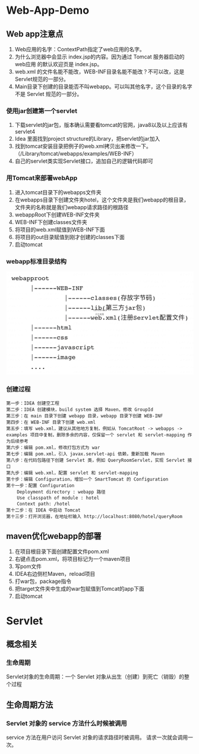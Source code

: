 # Web-App-Demo

## Web app注意点
1. Web应用的名字：ContextPath指定了web应用的名字。
2. 为什么浏览器中会显示 index.jsp的内容。因为通过 Tomcat 服务器启动的 web应用 的默认欢迎页是 index.jsp。
3. web.xml 的文件名能不能改，WEB-INF目录名能不能改？不可以改，这是Servlet规范的一部分。
4. Main目录下创建的目录能否不叫webapp。可以叫其他名字，这个目录的名字不是 Servlet 规范的一部分。

### 使用jar创建第一个servlet
1. 下载servlet的jar包，版本确认需要看tomcat的官网，java8以及以上应该有servlet4
2. Idea 里面找到project structure的Library，把servlet的jar加入
3. 找到tomcat安装目录把例子的web.xml拷贝出来修改一下。 （/Library/tomcat/webapps/examples/WEB-INF）
4. 自己的servlet类实现Servlet接口，追加自己的逻辑代码即可

### 用Tomcat来部署webApp
1. 进入tomcat目录下的webapps文件夹
2. 在webapps目录下创建文件夹hotel，这个文件夹是我们webapp的根目录，文件夹的名称就是我们webapp请求路径的根路径
3. webappRoot下创建WEB-INF文件夹
4. WEB-INF下创建classes文件夹
5. 将项目的web.xml赋值到WEB-INF下面
6. 将项目的out目录赋值到刚才创建的classes下面
7. 启动tomcat

### webapp标准目录结构
![webapp](./images/webapp.png)

### 创建过程
```
第一步：IDEA 创建空工程
第二步：IDEA 创建模块，build system 选择 Maven，修改 GroupId
第三步：在 main 目录下创建 webapp 目录，webapp 目录下创建 WEB-INF
第四步：在 WEB-INF 目录下创建 web.xml
第五步：填写 web.xml，建议从其他地方复制，例如从 TomcatRoot -> webapps -> examples 项目中复制，删除多余的内容，仅保留一个 servlet 和 servlet-mapping 作为后续参考
第六步：编辑 pom.xml，修改打包方式为 war
第七步：编辑 pom.xml，引入 javax.servlet-api 依赖，重新加载 Maven
第八步：在代码包路径下创建 Servlet 类，例如 QueryRoomServlet，实现 Servlet 接口
第九步：编辑 web.xml，配置 servlet 和 servlet-mapping
第十步：编辑 Configuration，增加一个 SmartTomcat 的 Configuration 
第十一步：配置 Configuration  
    Deployment directory : webapp 路径  
    Use classpath of module : hotel  
    Context path: /hotel  
第十二步：在 IDEA 中启动 Tomcat
第十三步：打开浏览器，在地址栏输入 http://localhost:8080/hotel/queryRoom
```

## maven优化webapp的部署
1. 在项目根目录下面创建配置文件pom.xml
2. 右键点击pom.xml，将项目标记为一个maven项目
3. 写pom文件
4. IDEA右边侧栏Maven，reload项目
5. 打war包，package指令
6. 把target文件夹中生成的war包赋值到Tomcat的app下面
7. 启动tomcat

# Servlet
## 概念相关
### 生命周期
Servlet对象的生命周期：一个 Servlet 对象从出生（创建）到死亡（销毁）的整个过程

## 生命周期方法
### Servlet 对象的 service 方法什么时候被调用
service 方法在用户访问 Servlet 对象的请求路径时被调用。
请求一次就会调用一次。

